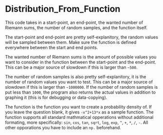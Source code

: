 # Distribution_From_Function
This code takes in a start-point, an end-point, the wanted number of Riemann sums, the number of random samples, and the function itself. 

The start-point and end-point are pretty self-explanitory, the random values will be sampled between them. Make sure the function is defined everywhere between the start and end points.

The wanted number of Riemann sums is the amount of possible values you want to consider in the function between the start-point and the end-point. This can be a major source of slowdown if this is larger than `~500`.

The number of random samples is also pretty self-explanitory, it is the number of random values you want to test. This can be a major source of slowdown if this is larger than `~1000000`. 
If the number of random samples is put less than `1000`, the program also returns the actual values in addition to graphing it (this is for debugging or data-copying).

The function is the function you want to create a probability density of. If you leave the question blank, it gives `-x^2+13*x` as a sample function. The function supports all standard mathmatical opperations without additional formating, more specifically: `sin`, `cos`, `tan`, `sqrt`, `log`, `exp`, `^`, `+`, `*`, `/`, `-`. All other opporations you have to include an `np.` beforehand.
